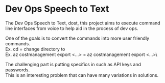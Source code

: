 # Dev Ops Speech to Text

The Dev Ops Speech to Text, dost, this project aims to execute command line interfaces from voice to help aid in the process of dev ops.

One of the goals is to convert the commands into more user friendly commands.\
Ex. cd <FOLDER> = change directory to <FOLDER>\
Ex. az costmanagement export <...> = az costmanagement export <...>\

The challenging part is putting specifics in such as API keys and passwords.\
This is an interesting problem that can have many variations in solutions.
